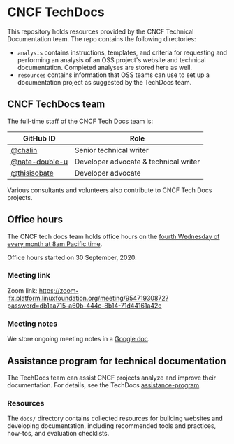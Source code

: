 # CNCF TechDocs

This repository holds resources provided by the CNCF Technical Documentation team. The repo contains the following directories:

- `analysis` contains instructions, templates, and criteria for requesting and performing an analysis of an OSS project's website and technical documentation. Completed analyses are stored here as well.
- `resources` contains information that OSS teams can use to set up a documentation project as suggested by the TechDocs team.

## CNCF TechDocs team

The full-time staff of the CNCF Tech Docs team is:

GitHub ID | Role
---|---
[@chalin](https://github.com/chalin) | Senior technical writer
[@nate-double-u](https://github.com/nate-double-u) | Developer advocate & technical writer
[@thisisobate](https://github.com/thisisobate) | Developer advocate

<!-- cSpell:ignore chalin nate thisisobate -->

Various consultants and volunteers also contribute to CNCF Tech Docs projects.

## Office hours

The CNCF tech docs team holds office hours on the [fourth Wednesday of every month at 8am Pacific time](https://tockify.com/cncf.public.events/monthly?search=CNCF%20Tech%20Writers%20Office%20Hours).

Office hours started on 30 September, 2020.

### Meeting link

Zoom link: https://zoom-lfx.platform.linuxfoundation.org/meeting/95471930872?password=db1aa715-a60b-444c-8b14-71d44161a42e

### Meeting notes

We store ongoing meeting notes in a [Google doc](https://docs.google.com/document/d/1roexHTLCrErYjNT2NEoRsVnn_YNbQzZ1gyXNK8hXR4Q/).

## Assistance program for technical documentation

The TechDocs team can assist CNCF projects analyze and improve their documentation. For details, see the TechDocs [assistance-program][].

[assistance-program]: ./techdoc-assistance.md

### Resources

The `docs/` directory contains collected resources for building websites and developing documentation, including recommended tools and practices, how-tos, and evaluation checklists.